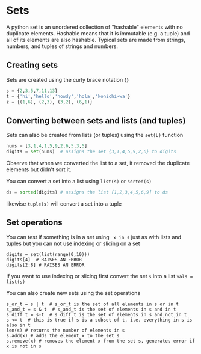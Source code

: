 # Sets
A python set is an unordered collection of "hashable" elements with no duplicate elements.
Hashable means that it is immutable (e.g. a tuple) and all of its elements are also hashable.
Typical sets are made from strings, numbers, and tuples of strings and numbers.

## Creating sets
Sets are created using the curly brace notation {}
``` python
s = {2,3,5,7,11,13}
t = {'hi','hello','howdy','hola','konichi-wa'}
z = {(1,6), (2,3), (3,2), (6,1)}
```

## Converting between sets and lists (and tuples)
Sets can also be created from lists (or tuples) using the ```set(L)``` function
``` python
nums = [3,1,4,1,5,9,2,6,5,3,5]
digits = set(nums)  # assigns the set {3,1,4,5,9,2,6} to digits
```
Observe that when we converted the list to a set, it removed the duplicate elements but didn't sort it.

You can convert a set into a list using ```list(s)``` or ```sorted(s)```
``` python
ds = sorted(digits) # assigns the list [1,2,3,4,5,6,9] to ds
```
likewise ```tuple(s)``` will convert a set into a tuple

## Set operations
You can test if something is in a set using ``` x in s``` just as with lists and tuples
but you can not use indexing or slicing on a set
```
digits = set(list(range(0,10)))
digits[4]  # RAISES AN ERROR
digits[2:8] # RAISES AN ERROR
```
If you want to use indexing or slicing first convert the set ```s``` into a list ```vals = list(s)```

You can also create new sets using the set operations 
``` pythons
s_or_t = s | t  # s_or_t is the set of all elements in s or in t
s_and_t = s & t  # s_and_t is the set of elements in s and in t
s_diff_t = s-t  # s_diff_t is the set of elements in s and not in t
s <= t  # this is true if s is a subset of t, i.e. everything in s is also in t
len(s) # returns the number of elements in s
s.add(x) # adds the element x to the set s
s.remove(x) # removes the element x from the set s, generates error if x is not in s
```






